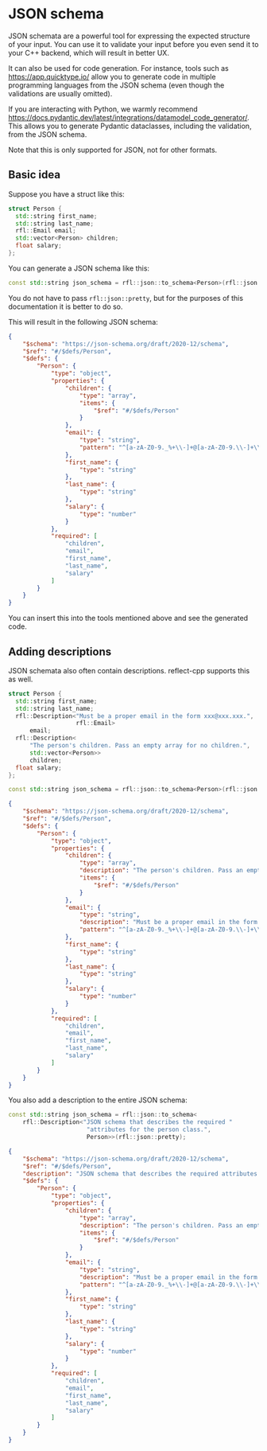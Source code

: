 # JSON schema

JSON schemata are a powerful tool for expressing the expected structure of your input. You can use it to validate your input before you even send it to your C++ backend, which will result in better UX.

It can also be used for code generation. For instance, tools such as https://app.quicktype.io/ allow you to generate code in multiple programming languages from the JSON schema (even though the validations are usually omitted). 

If you are interacting with Python, we warmly recommend https://docs.pydantic.dev/latest/integrations/datamodel_code_generator/. This allows you to generate Pydantic dataclasses, including the validation, from the JSON schema.

Note that this is only supported for JSON, not for other formats.

## Basic idea

Suppose you have a struct like this:

```cpp
struct Person {
  std::string first_name;
  std::string last_name;
  rfl::Email email;
  std::vector<Person> children;
  float salary;
};
```

You can generate a JSON schema like this:

```cpp
const std::string json_schema = rfl::json::to_schema<Person>(rfl::json::pretty);
```

You do not have to pass `rfl::json::pretty`, but for the purposes of this documentation it is better to do so.

This will result in the following JSON schema:

```json
{
    "$schema": "https://json-schema.org/draft/2020-12/schema",
    "$ref": "#/$defs/Person",
    "$defs": {
        "Person": {
            "type": "object",
            "properties": {
                "children": {
                    "type": "array",
                    "items": {
                        "$ref": "#/$defs/Person"
                    }
                },
                "email": {
                    "type": "string",
                    "pattern": "^[a-zA-Z0-9._%+\\-]+@[a-zA-Z0-9.\\-]+\\.[a-zA-Z]{2,}$"
                },
                "first_name": {
                    "type": "string"
                },
                "last_name": {
                    "type": "string"
                },
                "salary": {
                    "type": "number"
                }
            },
            "required": [
                "children",
                "email",
                "first_name",
                "last_name",
                "salary"
            ]
        }
    }
}
```

You can insert this into the tools mentioned above and see the generated code.

## Adding descriptions

JSON schemata also often contain descriptions. reflect-cpp supports this as well.

```cpp
struct Person {
  std::string first_name;
  std::string last_name;
  rfl::Description<"Must be a proper email in the form xxx@xxx.xxx.",
                   rfl::Email>
      email;
  rfl::Description<
      "The person's children. Pass an empty array for no children.",
      std::vector<Person>>
      children;
  float salary;
};
```

```cpp
const std::string json_schema = rfl::json::to_schema<Person>(rfl::json::pretty);
```

```json
{
    "$schema": "https://json-schema.org/draft/2020-12/schema",
    "$ref": "#/$defs/Person",
    "$defs": {
        "Person": {
            "type": "object",
            "properties": {
                "children": {
                    "type": "array",
                    "description": "The person's children. Pass an empty array for no children.",
                    "items": {
                        "$ref": "#/$defs/Person"
                    }
                },
                "email": {
                    "type": "string",
                    "description": "Must be a proper email in the form xxx@xxx.xxx.",
                    "pattern": "^[a-zA-Z0-9._%+\\-]+@[a-zA-Z0-9.\\-]+\\.[a-zA-Z]{2,}$"
                },
                "first_name": {
                    "type": "string"
                },
                "last_name": {
                    "type": "string"
                },
                "salary": {
                    "type": "number"
                }
            },
            "required": [
                "children",
                "email",
                "first_name",
                "last_name",
                "salary"
            ]
        }
    }
}
```

You also add a description to the entire JSON schema:

```cpp
const std::string json_schema = rfl::json::to_schema<
    rfl::Description<"JSON schema that describes the required "
                      "attributes for the person class.",
                      Person>>(rfl::json::pretty);
```

```json
{
    "$schema": "https://json-schema.org/draft/2020-12/schema",
    "$ref": "#/$defs/Person",
    "description": "JSON schema that describes the required attributes for the person class.",
    "$defs": {
        "Person": {
            "type": "object",
            "properties": {
                "children": {
                    "type": "array",
                    "description": "The person's children. Pass an empty array for no children.",
                    "items": {
                        "$ref": "#/$defs/Person"
                    }
                },
                "email": {
                    "type": "string",
                    "description": "Must be a proper email in the form xxx@xxx.xxx.",
                    "pattern": "^[a-zA-Z0-9._%+\\-]+@[a-zA-Z0-9.\\-]+\\.[a-zA-Z]{2,}$"
                },
                "first_name": {
                    "type": "string"
                },
                "last_name": {
                    "type": "string"
                },
                "salary": {
                    "type": "number"
                }
            },
            "required": [
                "children",
                "email",
                "first_name",
                "last_name",
                "salary"
            ]
        }
    }
}
```
